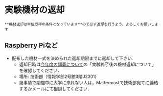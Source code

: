 # 実験機材の返却

```{important}
**機材返却は単位取得の条件となっています**ので必ず返却を行うよう，よろしくお願いします
```

## Raspberry Piなど

- 配布した機材一式を決められた返却期限までに返却して下さい．
  - 返却日時は[今年度の講義について](../schedule)の「実験終了後の機材返却について」を確認してください．
  - 場所: 技術部（情報学部2号館3階J2301）
  - 諸事情で期間中に大学に来れない人は，Mattermostで技術部宛てに連絡するかメールにて相談してください．

<!-- ## Intel NUKEなど箱に入っているもの(以下、今年度は関係ありません)

### SSDの初期化

-   OSインストール時に使用した**USBメモリ**を差し込んで，**F10**を押しながら起動してください．

-   起動デバイスの選択画面が表示されたら，USBからFedoraを起動しましょう．

-   **Try Fedora**と**Install to Hard Drive**のボタンが表示されるので，**Try Fedora**を選択してください．

-   英語表記が良くわからない人は，**設定**の**キーボード**で**Language**を日本語に変更してみてください．

-   OSが起動し終わったら，**Terminal(端末)**を起動してください．

-   SSDのデバイス名を確認し，そのデバイスを全消去します．
    -   **fdisk**コマンドでディスク一覧が，例えば**/dev/sda3**のような形式で表示されます．皆さんのサーバ機に搭載しているディスク容量に近いものがSSDです．

-   この処理はSSDを全て「0」で埋めるという処理になります．例えばパーテーションを解放しても，データが消えたように見えますが，実際は管理テーブルを初期化しただけで，ディスク上にはデータが残っています．つまり復元ソフトで復元させることができます．そこで，念のため全てのビットを0で埋めるという処理をすることで，ディスク上のデータを消去することができます（もっと複雑なビット列を書き込む方法もありますがその分時間を要します）．
    -   ただし，SSDもHDDも以下の点を注意してください．
        -   SSDの場合，読み書き回数が寿命に直結するので，なるべく読み書きしないような仕組みが内部的に備わっています．そのため，0で上書きしても実際には書き換えられていないという事もあるようですので注意が必要です．
        -   HDDの場合，残留磁気というものを読み取る事で，元のデータを復元できる可能性もあります．そのため，機密情報を扱う組織では，独自の消去ルールがあります．例えば「**N**o **S**uch **A**gency」とまで言われていた**NSA**(National Security Agency, アメリカ国家安全保障局)では，乱数を二回書き込んだ上で，0で埋めるという処理をしています．

-   この処理にはそこそこ時間がかかります．コマンドが成功すれば，SSDはすべて消去されました．

### USBメモリのフォーマット

-   手元のWindowsを使ってUSBメモリをフォーマットして箱の所定の場所へしまってください．

### PCの解体

-   SSDとメモリをPCから取り外して最初に入っていたビニール袋に入れてください．

-   最後に，同封の写真のとおり，綺麗に箱におさめてください．箱の中にはルータに付属していた短い白のLANケーブルがあれば入れておいてください．

### ルータなど

-   工場出荷維持への初期化をして下さい．

-   調子の悪い機材についてはその旨を記載した付箋を付けておいて下さい
-   すべての作業が終わったら，**レポート提出先メールアドレスに班名と初期化が終わった旨の報告（調子の悪い機材があればそれについての報告）**をしてください．

-->

